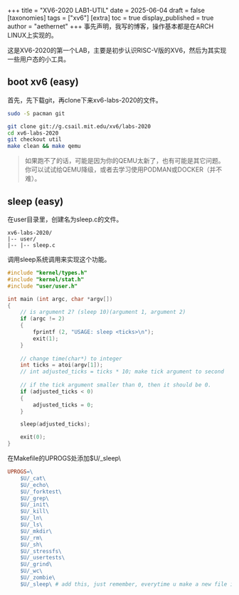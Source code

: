+++
title = "XV6-2020 LAB1-UTIL"
date = 2025-06-04
draft = false
[taxonomies]
tags = ["xv6"]
[extra]
toc = true
display_published = true 
author = "aethernet"
+++
事先声明，我写的博客，操作基本都是在ARCH LINUX上实现的。

这是XV6-2020的第一个LAB，主要是初步认识RISC-V版的XV6，然后为其实现一些用户态的小工具。

## boot xv6 (easy)
首先，先下载git，再clone下来xv6-labs-2020的文件。
```sh
sudo -S pacman git

git clone git://g.csail.mit.edu/xv6/labs-2020
cd xv6-labs-2020
git checkout util
make clean && make qemu
```
> 如果跑不了的话，可能是因为你的QEMU太新了，也有可能是其它问题。
> 你可以试试给QEMU降级，或者去学习使用PODMAN或DOCKER（并不难）。

## sleep (easy)

在user目录里，创建名为sleep.c的文件。
```tree
xv6-labs-2020/
|-- user/
|-- |-- sleep.c
```

调用sleep系统调用来实现这个功能。
```sleep.c
#include "kernel/types.h"
#include "kernel/stat.h"
#include "user/user.h"

int main (int argc, char *argv[])
{
    // is argument 2? (sleep 10)(argument 1, argument 2)
    if (argc != 2)
    {
        fprintf (2, "USAGE: sleep <ticks>\n");
        exit(1);
    }
    
    // change time(char*) to integer
    int ticks = atoi(argv[1]);
    // int adjusted_ticks = ticks * 10; make tick argument to second 
    
    // if the tick argument smaller than 0, then it should be 0. 
    if (adjusted_ticks < 0)
    {
        adjusted_ticks = 0;
    }

    sleep(adjusted_ticks);

    exit(0);
}
```

在Makefile的UPROGS处添加$U/_sleep\
```Makefile
UPROGS=\
	$U/_cat\
	$U/_echo\
	$U/_forktest\
	$U/_grep\
	$U/_init\
	$U/_kill\
	$U/_ln\
	$U/_ls\
	$U/_mkdir\
	$U/_rm\
	$U/_sh\
	$U/_stressfs\
	$U/_usertests\
	$U/_grind\
	$U/_wc\
	$U/_zombie\
	$U/_sleep\ # add this, just remember, everytime u make a new file in user/, add here also.
```

